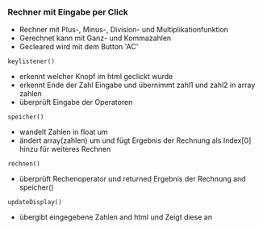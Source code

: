 ### Rechner mit Eingabe per Click ###

- Rechner mit Plus-, Minus-, Division- und Multiplikationfunktion
- Gerechnet kann mit Ganz- und Kommazahlen
- Gecleared wird mit dem Button 'AC'

```
keylistener()
```
- erkennt welcher Knopf im html geclickt wurde
- erkennt Ende der Zahl Eingabe und übernimmt zahl1 und zahl2 in array zahlen
- überprüft Eingabe der Operatoren


```
speicher()
```
- wandelt Zahlen in float um
- ändert array(zahlen) um und fügt Ergebnis der Rechnung als Index[0] hinzu für weiteres Rechnen


```
rechnen()
```
- überprüft Rechenoperator und returned Ergebnis der Rechnung and speicher()


```
updateDisplay()
```
- übergibt eingegebene Zahlen and html und Zeigt diese an